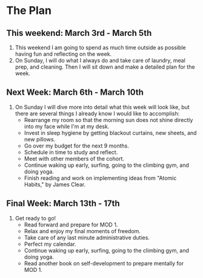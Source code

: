 # The Plan

## This weekend: March 3rd - March 5th

1. This weekend I am going to spend as much time outside as possible having fun and reflecting on the week. 
2. On Sunday, I will do what I always do and take care of laundry, meal prep, and cleaning. Then I will sit down and make a detailed plan for the week.

## Next Week: March 6th - March 10th

1. On Sunday I will dive more into detail what this week will look like, but there are several things I already know I would like to accomplish:
    - Rearrange my room so that the morning sun does not shine directly into my face while I'm at my desk. 
    - Invest in sleep hygiene by getting blackout curtains, new sheets, and new pillows.
    - Go over my budget for the next 9 months. 
    - Schedule in time to study and reflect. 
    - Meet with other members of the cohort. 
    - Continue waking up early, surfing, going to the climbing gym, and doing yoga.
    - Finish reading and work on implementing ideas from "Atomic Habits," by James Clear.  

## Final Week: March 13th - 17th

1. Get ready to go!
    - Read forward and prepare for MOD 1.
    - Relax and enjoy my final moments of freedom. 
    - Take care of any last minute administrative duties. 
    - Perfect my calendar. 
    - Continue waking up early, surfing, going to the climbing gym, and doing yoga. 
    - Read another book on self-development to prepare mentally for MOD 1. 